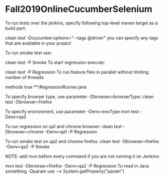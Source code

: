 # Fall2019OnlineCucumberSelenium
To run tests over the jenkins, specify following top-level maven target as a build part:

clean test -Dcucumber.options="--tags @driver"
you can specify any tags that are available in your project

To run smoke test use:

clean test -P Smoke
To start regression execute:

clean test -P Regression
To run feature files in parallel without limiting number of threads:

<parallel>methods</parallel>
<useUnlimitedThreads>true</useUnlimitedThreads>
<includes>
  <include>**/RegressionRunner.java</include>
</includes>

To specify browser type, use parameter -Dbrowser=browserType:
clean test -Dbrowser=firefox

To specify environment, use parameter -Denv=envType
mvn test -Denv=qa2

To run regression on qa1 and chrome browser:
clean test -Dbrowser=chrome -Denv=qa1 -P Regression

To run smoke test on qa2 and chrome firefox:
clean test -Dbrowser=firefox -Denv=qa2 -P Smoke

NOTE: add mvn before every command if you are not running it on Jenkins:

mvn test -Dbrowser=firefox -Denv=qa2 -P Regression
To read in Java something -Dparam use --> System.getProperty("param")
